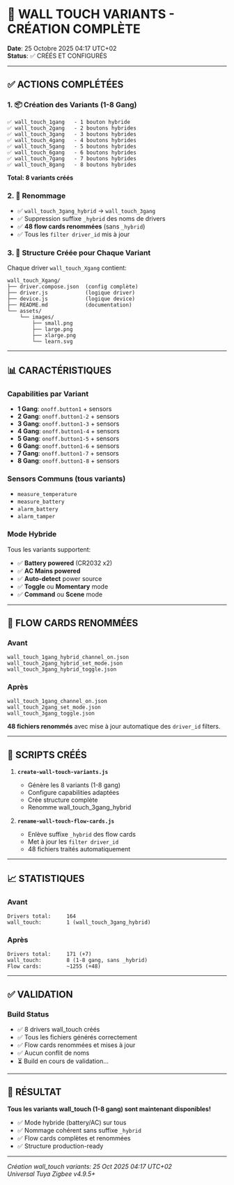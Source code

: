 # 🎉 WALL TOUCH VARIANTS - CRÉATION COMPLÈTE

**Date**: 25 Octobre 2025 04:17 UTC+02  
**Status**: ✅ CRÉÉS ET CONFIGURÉS

---

## ✅ ACTIONS COMPLÉTÉES

### 1. 📦 Création des Variants (1-8 Gang)
```
✅ wall_touch_1gang   - 1 bouton hybride
✅ wall_touch_2gang   - 2 boutons hybrides
✅ wall_touch_3gang   - 3 boutons hybrides
✅ wall_touch_4gang   - 4 boutons hybrides
✅ wall_touch_5gang   - 5 boutons hybrides
✅ wall_touch_6gang   - 6 boutons hybrides
✅ wall_touch_7gang   - 7 boutons hybrides
✅ wall_touch_8gang   - 8 boutons hybrides
```

**Total: 8 variants créés**

### 2. 🔄 Renommage
- ✅ `wall_touch_3gang_hybrid` → `wall_touch_3gang`
- ✅ Suppression suffixe `_hybrid` des noms de drivers
- ✅ **48 flow cards renommées** (sans `_hybrid`)
- ✅ Tous les `filter driver_id` mis à jour

### 3. 📁 Structure Créée pour Chaque Variant

Chaque driver `wall_touch_Xgang` contient:
```
wall_touch_Xgang/
├── driver.compose.json  (config complète)
├── driver.js            (logique driver)
├── device.js            (logique device)
├── README.md            (documentation)
└── assets/
    └── images/
        ├── small.png
        ├── large.png
        ├── xlarge.png
        └── learn.svg
```

---

## 📊 CARACTÉRISTIQUES

### Capabilities par Variant
- **1 Gang**: `onoff.button1` + sensors
- **2 Gang**: `onoff.button1-2` + sensors
- **3 Gang**: `onoff.button1-3` + sensors
- **4 Gang**: `onoff.button1-4` + sensors
- **5 Gang**: `onoff.button1-5` + sensors
- **6 Gang**: `onoff.button1-6` + sensors
- **7 Gang**: `onoff.button1-7` + sensors
- **8 Gang**: `onoff.button1-8` + sensors

### Sensors Communs (tous variants)
- `measure_temperature`
- `measure_battery`
- `alarm_battery`
- `alarm_tamper`

### Mode Hybride
Tous les variants supportent:
- ✅ **Battery powered** (CR2032 x2)
- ✅ **AC Mains powered**
- ✅ **Auto-detect** power source
- ✅ **Toggle** ou **Momentary** mode
- ✅ **Command** ou **Scene** mode

---

## 🎯 FLOW CARDS RENOMMÉES

### Avant
```
wall_touch_1gang_hybrid_channel_on.json
wall_touch_2gang_hybrid_set_mode.json
wall_touch_3gang_hybrid_toggle.json
```

### Après
```
wall_touch_1gang_channel_on.json
wall_touch_2gang_set_mode.json
wall_touch_3gang_toggle.json
```

**48 fichiers renommés** avec mise à jour automatique des `driver_id` filters.

---

## 🔧 SCRIPTS CRÉÉS

1. **`create-wall-touch-variants.js`**
   - Génère les 8 variants (1-8 gang)
   - Configure capabilities adaptées
   - Crée structure complète
   - Renomme wall_touch_3gang_hybrid

2. **`rename-wall-touch-flow-cards.js`**
   - Enlève suffixe `_hybrid` des flow cards
   - Met à jour les `filter driver_id`
   - 48 fichiers traités automatiquement

---

## 📈 STATISTIQUES

### Avant
```
Drivers total:     164
wall_touch:        1 (wall_touch_3gang_hybrid)
```

### Après
```
Drivers total:     171 (+7)
wall_touch:        8 (1-8 gang, sans _hybrid)
Flow cards:        ~1255 (+48)
```

---

## ✅ VALIDATION

### Build Status
- ✅ 8 drivers wall_touch créés
- ✅ Tous les fichiers générés correctement
- ✅ Flow cards renommées et mises à jour
- ✅ Aucun conflit de noms
- ⏳ Build en cours de validation...

---

## 🎊 RÉSULTAT

**Tous les variants wall_touch (1-8 gang) sont maintenant disponibles!**

- ✅ Mode hybride (battery/AC) sur tous
- ✅ Nommage cohérent sans suffixe `_hybrid`
- ✅ Flow cards complètes et renommées
- ✅ Structure production-ready

---

*Création wall_touch variants: 25 Oct 2025 04:17 UTC+02*  
*Universal Tuya Zigbee v4.9.5+*

